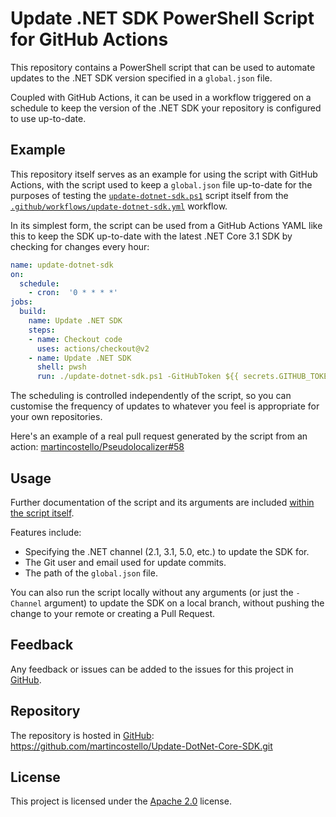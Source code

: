 # Update .NET SDK PowerShell Script for GitHub Actions

This repository contains a PowerShell script that can be used to automate
updates to the .NET SDK version specified in a `global.json` file.

Coupled with GitHub Actions, it can be used in a workflow triggered on a
schedule to keep the version of the .NET SDK your repository is configured to
use up-to-date.

## Example

This repository itself serves as an example for using the script with GitHub
Actions, with the script used to keep a `global.json` file up-to-date for the
purposes of testing the [`update-dotnet-sdk.ps1`](https://github.com/martincostello/Update-DotNet-Core-SDK/blob/main/update-dotnet-sdk.ps1) script itself from the
 [`.github/workflows/update-dotnet-sdk.yml`](https://github.com/martincostello/Update-DotNet-Core-SDK/blob/main/.github/workflows/update-dotnet-sdk.yml) workflow.

In its simplest form, the script can be used from a GitHub Actions YAML like this to keep the SDK up-to-date with the latest .NET Core 3.1 SDK by checking for changes every hour:

```YAML
name: update-dotnet-sdk
on:
  schedule:
    - cron:  '0 * * * *'
jobs:
  build:
    name: Update .NET SDK
    steps:
    - name: Checkout code
      uses: actions/checkout@v2
    - name: Update .NET SDK
      shell: pwsh
      run: ./update-dotnet-sdk.ps1 -GitHubToken ${{ secrets.GITHUB_TOKEN }}
```

The scheduling is controlled independently of the script, so you can customise the frequency of
updates to whatever you feel is appropriate for your own repositories.

Here's an example of a real pull request generated by the script from an action: [martincostello/Pseudolocalizer#58](https://github.com/martincostello/Pseudolocalizer/pull/58)

## Usage

Further documentation of the script and its arguments are included [within the script itself](https://github.com/martincostello/Update-DotNet-Core-SDK/blob/main/update-dotnet-sdk.ps1).

Features include:
  * Specifying the .NET channel (2.1, 3.1, 5.0, etc.) to update the SDK for.
  * The Git user and email used for update commits.
  * The path of the `global.json` file.

You can also run the script locally without any arguments (or just the `-Channel` argument) to update the SDK on a local branch, without pushing the change to your remote or creating a Pull Request.

## Feedback

Any feedback or issues can be added to the issues for this project in [GitHub](https://github.com/martincostello/Update-DotNet-Core-SDK/issues "Issues for this project on GitHub.com").

## Repository

The repository is hosted in [GitHub](https://github.com/martincostello/Update-DotNet-Core-SDK "This project on GitHub.com"): https://github.com/martincostello/Update-DotNet-Core-SDK.git

## License

This project is licensed under the [Apache 2.0](https://github.com/martincostello/Update-DotNet-Core-SDK/blob/main/LICENSE "The Apache 2.0 license") license.
